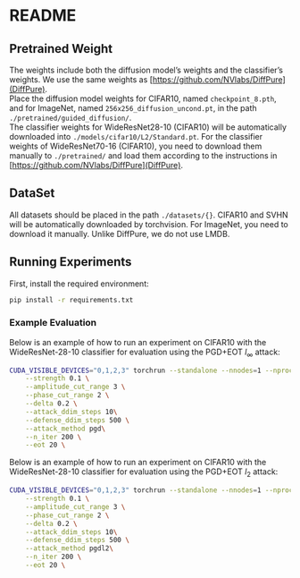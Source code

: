 # README



## Pretrained Weight

The weights include both the diffusion model’s weights and the classifier’s weights. We use the same weights as [https://github.com/NVlabs/DiffPure](DiffPure). \
Place the diffusion model weights for CIFAR10, named ```checkpoint_8.pth```, and for ImageNet, named  ```256x256_diffusion_uncond.pt```, in the path ```./pretrained/guided_diffusion/```. \
The classifier weights for WideResNet28-10 (CIFAR10) will be automatically downloaded into ```./models/cifar10/L2/Standard.pt```. For the classifier weights of WideResNet70-16 (CIFAR10), you need to download them manually to  ```./pretrained/``` and load them according to the instructions in [https://github.com/NVlabs/DiffPure](DiffPure).

## DataSet

All datasets should be placed in the path ```./datasets/{}```. CIFAR10 and SVHN will be automatically downloaded by torchvision. For ImageNet, you need to download it manually. Unlike DiffPure, we do not use LMDB.




## Running Experiments

First, install the required environment:
```bash
pip install -r requirements.txt
```


### Example Evaluation

Below is an example of how to run an experiment on CIFAR10 with the WideResNet-28-10 classifier for evaluation using the PGD+EOT $l_{\infty}$ attack:

```bash
CUDA_VISIBLE_DEVICES="0,1,2,3" torchrun --standalone --nnodes=1 --nproc_per_node=1 ddp_test.py\
    --strength 0.1 \
    --amplitude_cut_range 3 \
    --phase_cut_range 2 \
    --delta 0.2 \
    --attack_ddim_steps 10\
    --defense_ddim_steps 500 \
    --attack_method pgd\
    --n_iter 200 \
    --eot 20 \
```

Below is an example of how to run an experiment on CIFAR10 with the WideResNet-28-10 classifier for evaluation using the PGD+EOT $l_{2}$ attack:

```bash
CUDA_VISIBLE_DEVICES="0,1,2,3" torchrun --standalone --nnodes=1 --nproc_per_node=1 ddp_test.py\
    --strength 0.1 \
    --amplitude_cut_range 3 \
    --phase_cut_range 2 \
    --delta 0.2 \
    --attack_ddim_steps 10\
    --defense_ddim_steps 500 \
    --attack_method pgdl2\
    --n_iter 200 \
    --eot 20 \
```

```
